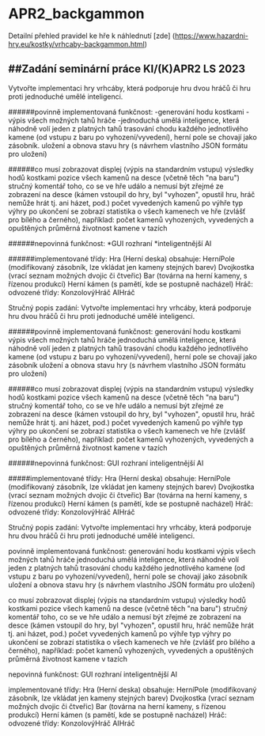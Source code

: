 # APR2_backgammon

Detailní přehled pravidel ke hře k náhlednutí [zde] (https://www.hazardni-hry.eu/kostky/vrhcaby-backgammon.html)

##Zadání seminární práce KI/(K)APR2 LS 2023
------------------------------------------------------------
Vytvořte implementaci hry vrhcáby, která podporuje hru dvou hráčů či hru proti jednoduché umělé inteligenci.

######povinně implementovaná funkčnost:
-generování hodu kostkami
-výpis všech možných tahů hráče
-jednoduchá umělá inteligence, která náhodně volí jeden z platných tahů
     trasování chodu každého jednotlivého kamene (od vstupu z baru po vyhození/vyvedení), herní pole se chovají jako zásobník.
     uložení a obnova stavu hry (s návrhem vlastního JSON formátu pro uložení)

######co musí zobrazovat displej (výpis na standardním vstupu)
     výsledky hodů kostkami
     pozice všech kamenů na desce (včetně těch "na baru")
     stručný komentář toho, co se ve hře událo a nemusí být zřejmé ze zobrazení na desce (kámen vstoupil do hry, byl "vyhozen", opustil hru, hráč nemůže hrát tj. ani házet, pod.)
     počet vyvedených kamenů
     po výhře typ výhry
     po ukončení se zobrazí statistika o všech kamenech ve hře (zvlášť pro bílého a černého), například:
         počet kamenů vyhozených, vyvedených a opuštěných
         průměrná životnost kamene v tazích

######nepovinná funkčnost:
*GUI rozhraní
*inteligentnější AI

######implementované třídy:
Hra (Herní deska)
obsahuje:
        HerníPole (modifikovaný zásobník, lze vkládat jen kameny stejných barev)
        Dvojkostka (vrací seznam možných dvojic či čtveřic)
        Bar (továrna na herní kameny, s řízenou produkcí)
Herní kámen (s pamětí, kde se postupně nacházel)
Hráč:
odvozené třídy:
        KonzolovýHráč
        AIHráč


Stručný popis zadání:
Vytvořte implementaci hry vrhcáby, která podporuje hru dvou hráčů či hru proti jednoduché umělé inteligenci.

######povinně implementovaná funkčnost:
     generování hodu kostkami
     výpis všech možných tahů hráče
     jednoduchá umělá inteligence, která náhodně volí jeden z platných tahů
     trasování chodu každého jednotlivého kamene (od vstupu z baru po vyhození/vyvedení), herní pole se chovají jako zásobník
     uložení a obnova stavu hry (s návrhem vlastního JSON formátu pro uložení)

######co musí zobrazovat displej (výpis na standardním vstupu)
     výsledky hodů kostkami
     pozice všech kamenů na desce (včetně těch "na baru")
     stručný komentář toho, co se ve hře událo a nemusí být zřejmé ze zobrazení na desce (kámen vstoupil do hry, byl "vyhozen", opustil hru, hráč nemůže hrát tj. ani házet, pod.)
     počet vyvedených kamenů
     po výhře typ výhry
     po ukončení se zobrazí statistika o všech kamenech ve hře (zvlášť pro bílého a černého), například:
         počet kamenů vyhozených, vyvedených a opuštěných
         průměrná životnost kamene v tazích

######nepovinná funkčnost:
     GUI rozhraní
     inteligentnější AI

#####implementované třídy:
Hra (Herní deska)
obsahuje:
        HerníPole (modifikovaný zásobník, lze vkládat jen kameny stejných barev)
        Dvojkostka (vrací seznam možných dvojic či čtveřic)
        Bar (továrna na herní kameny, s řízenou produkcí)
Herní kámen (s pamětí, kde se postupně nacházel)
Hráč:
odvozené třídy:
        KonzolovýHráč
        AIHráč


Stručný popis zadání:
Vytvořte implementaci hry vrhcáby, která podporuje hru dvou hráčů či hru proti jednoduché umělé inteligenci.

povinně implementovaná funkčnost:
     generování hodu kostkami
     výpis všech možných tahů hráče
     jednoduchá umělá inteligence, která náhodně volí jeden z platných tahů
     trasování chodu každého jednotlivého kamene (od vstupu z baru po vyhození/vyvedení), herní pole se chovají jako zásobník
     uložení a obnova stavu hry (s návrhem vlastního JSON formátu pro uložení)

co musí zobrazovat displej (výpis na standardním vstupu)
     výsledky hodů kostkami
     pozice všech kamenů na desce (včetně těch "na baru")
     stručný komentář toho, co se ve hře událo a nemusí být zřejmé ze zobrazení na desce (kámen vstoupil do hry, byl "vyhozen", opustil hru, hráč nemůže hrát tj. ani házet, pod.)
     počet vyvedených kamenů
     po výhře typ výhry
     po ukončení se zobrazí statistika o všech kamenech ve hře (zvlášť pro bílého a černého), například:
         počet kamenů vyhozených, vyvedených a opuštěných
         průměrná životnost kamene v tazích

nepovinná funkčnost:
     GUI rozhraní
     inteligentnější AI

implementované třídy:
Hra (Herní deska)
obsahuje:
        HerníPole (modifikovaný zásobník, lze vkládat jen kameny stejných barev)
        Dvojkostka (vrací seznam možných dvojic či čtveřic)
        Bar (továrna na herní kameny, s řízenou produkcí)
Herní kámen (s pamětí, kde se postupně nacházel)
Hráč:
odvozené třídy:
        KonzolovýHráč
        AIHráč
